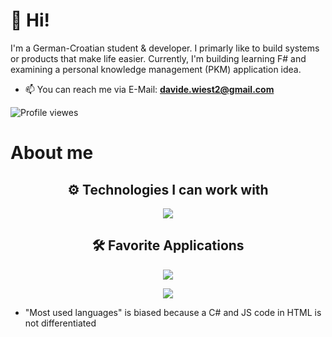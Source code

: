 # 👋 Hi!
I'm a German-Croatian student & developer. I primarly like to build systems or products that make life easier. Currently, I'm building learning F# and examining a personal knowledge management (PKM) application idea. 

- 📫 You can reach me via E-Mail: **[davide.wiest2@gmail.com](mailto:davide.wiest2@gmail.com)**

![Profile viewes](https://komarev.com/ghpvc/?username=DavideWiest&color=blue)

# About me

<div>
    <h2 align="center"> ⚙️ Technologies I can work with </h2>
    <p align="center">
    <img src="https://skillicons.dev/icons?i=py,cs,javascript,html,css,github,git,django,mongodb,pytorch,flask,tailwindcss,php,latex,mysql&theme=dark&perline=6" />
    </p>
</div>
<div>
    <h2 align="center"> 🛠️ Favorite Applications </h2>
    <p align="center">
    <img src="https://skillicons.dev/icons?i=obsidian,vscode,visualstudio,gmail,stackoverflow,windows,latex,md&theme=dark&perline=6" />
    </p>
</div>
<!-- 
<div>
    <h2 align="center"> 🌱 I'm learning / will learn</h2>
    <p align="center">
        
    </p>
</div>
-->

<p align="center">
   <!--  <img src="https://github-readme-stats.vercel.app/api?username=DavideWiest&show_icons=true&hide_border=true&theme=gotham" alt="Davide Wiest" /> -->
    <img src="https://github-readme-stats.vercel.app/api/top-langs/?username=DavideWiest&hide=css,scss&theme=gotham&hide_border=true&layout=compact"></p>

* "Most used languages" is biased because a C# and JS code in HTML is not differentiated

<!--
<details>
<summary>
-->
